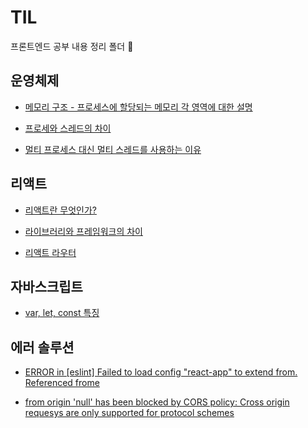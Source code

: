 # TIL
 프론트엔드 공부 내용 정리 폴더 💯

## 운영체제

- [메모리 구조 - 프로세스에 할당되는 메모리 각 영역에 대한 설명](https://github.com/smin0820/TIL/blob/main/%EC%9A%B4%EC%98%81%EC%B2%B4%EC%A0%9C/%EB%A9%94%EB%AA%A8%EB%A6%AC%20%EA%B5%AC%EC%A1%B0.md)

- [프로세와 스레드의 차이](https://github.com/smin0820/TIL/blob/main/%EC%9A%B4%EC%98%81%EC%B2%B4%EC%A0%9C/%ED%94%84%EB%A1%9C%EC%84%B8%EC%8A%A4%EC%99%80%20%EC%8A%A4%EB%A0%88%EB%93%9C%EC%9D%98%20%EC%B0%A8%EC%9D%B4.md)

- [멀티 프로세스 대신 멀티 스레드를 사용하는 이유](https://github.com/smin0820/TIL/blob/main/%EC%9A%B4%EC%98%81%EC%B2%B4%EC%A0%9C/%EB%A9%80%ED%8B%B0%20%ED%94%84%EB%A1%9C%EC%84%B8%EC%8A%A4%20%EB%8C%80%EC%8B%A0%20%EB%A9%80%ED%8B%B0%20%EC%8A%A4%EB%A0%88%EB%93%9C%EB%A5%BC%20%EC%82%AC%EC%9A%A9%ED%95%98%EB%8A%94%20%EC%9D%B4%EC%9C%A0.md)

## 리액트
- [리액트란 무엇인가?](https://github.com/smin0820/TIL/blob/main/%EB%A6%AC%EC%95%A1%ED%8A%B8/%EB%A6%AC%EC%95%A1%ED%8A%B8%EB%9E%80%20%EB%AC%B4%EC%97%87%EC%9D%B8%EA%B0%80.md)

- [라이브러리와 프레임워크의 차이](https://github.com/smin0820/TIL/blob/main/%EB%A6%AC%EC%95%A1%ED%8A%B8/%EB%9D%BC%EC%9D%B4%EB%B8%8C%EB%9F%AC%EB%A6%AC%EC%99%80%20%ED%94%84%EB%A0%88%EC%9E%84%EC%9B%8C%ED%81%AC%EC%9D%98%20%EC%B0%A8%EC%9D%B4%EC%A0%90.md)

- [리액트 라우터](https://github.com/smin0820/TIL/blob/main/%EB%A6%AC%EC%95%A1%ED%8A%B8/%EB%A6%AC%EC%95%A1%ED%8A%B8%20%EB%9D%BC%EC%9A%B0%ED%84%B0.md)

## 자바스크립트

- [var, let, const 특징](https://github.com/smin0820/TIL/blob/main/%EC%9E%90%EB%B0%94%EC%8A%A4%ED%81%AC%EB%A6%BD%ED%8A%B8/var%2C%20let%2C%20const%20%ED%8A%B9%EC%A7%95.md)

## 에러 솔루션
- [ERROR in [eslint] Failed to load config "react-app" to extend from. Referenced frome](https://github.com/smin0820/TIL/blob/main/%EC%97%90%EB%9F%AC%20%EC%86%94%EB%A3%A8%EC%85%98/yarn%20start%20%ED%9B%84%20app.js%20%EC%88%98%EC%A0%95%20%EC%8B%9C%20%EC%98%A4%EB%A5%98.md)

- [from origin 'null' has been blocked by CORS policy: Cross origin requesys are only supported for protocol schemes](https://github.com/smin0820/TIL/blob/main/%EC%97%90%EB%9F%AC%20%EC%86%94%EB%A3%A8%EC%85%98/CORS%20%EC%97%90%EB%9F%AC.md)

